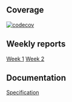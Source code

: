 ## Coverage
[![codecov](https://codecov.io/gh/kodtld/Markov-s-Letters/branch/master/graph/badge.svg?token=GZHXEZIJ17)](https://codecov.io/gh/kodtld/Markov-s-Letters)

## Weekly reports
[Week 1](https://github.com/kodtld/Markov-s-Letters/blob/master/documentation/weekly_reports/Week_1.md)
[Week 2](https://github.com/kodtld/Markov-s-Letters/blob/master/documentation/weekly_reports/Week_2.md)

## Documentation
[Specification](https://github.com/kodtld/Markov-s-Letters/blob/master/documentation/specification.md)

